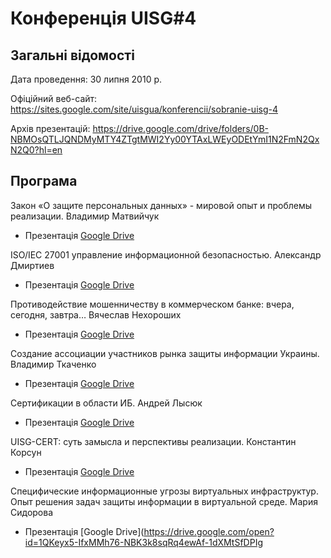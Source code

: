 # Конференція UISG#4

## Загальні відомості

Дата проведення: 30 липня 2010 р.

Офіційний веб-сайт: https://sites.google.com/site/uisgua/konferencii/sobranie-uisg-4

Архів презентацій: https://drive.google.com/drive/folders/0B-NBMOsQTLJQNDMyMTY4ZTgtMWI2Yy00YTAxLWEyODEtYmI1N2FmN2QxN2Q0?hl=en

## Програма

Закон «О защите персональных данных» - мировой опыт и проблемы реализации. Владимир Матвийчук
- Презентація [Google Drive](https://drive.google.com/open?id=0B-NBMOsQTLJQNjUyNDkxYjItOTBmMy00MWVlLTliZDUtNGI2NDM0OTdkOWFm)

ISO/IEC 27001 управление информационной безопасностью. Александр Дмиртиев
- Презентація [Google Drive](https://drive.google.com/open?id=1VTsk49lKwrg38OmDTOW3_7VBzFi-mPT_l3IuE8IFIJ8)

Противодействие мошенничеству в коммерческом банке: вчера, сегодня, завтра… Вячеслав Нехороших
- Презентація [Google Drive](https://drive.google.com/open?id=1mBZtzE8cX2SwmdHsMLY_TqzSP1QwYzBZAPBPhdTzur0)

Создание ассоциации участников рынка защиты информации Украины. Владимир Ткаченко
- Презентація [Google Drive](https://drive.google.com/open?id=1ePlO94eCQeySFYBH2ni1I1u1FFF9ur5xOddH-I9erIE)

Cертификации в области ИБ. Андрей Лысюк
- Презентація [Google Drive](https://drive.google.com/open?id=0B-NBMOsQTLJQN2ZhOWRkOWYtNWY1Ny00MDQyLWJiZjgtYTBlZTg0N2U3NDMw)

UISG-CERT: суть замысла и перспективы реализации. Константин Корсун
- Презентація [Google Drive](https://drive.google.com/open?id=1I97b0etY3fj0Ar1_a4zOCJ_KUROawSAQR8jHm_IQuow)

Специфические информационные угрозы виртуальных инфраструктур. Опыт решения задач защиты информации в виртуальной среде. Мария Сидорова
- Презентація [Google Drive](https://drive.google.com/open?id=1QKeyx5-IfxMMh76-NBK3k8sqRq4ewAf-1dXMtSfDPIg